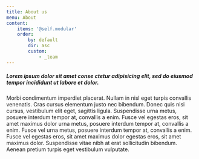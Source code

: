 ```yaml
---
title: About us
menu: About
content:
    items: '@self.modular'
    order:
        by: default
        dir: asc
        custom:
            - _team
---
```


##### Lorem ipsum dolor sit amet conse ctetur adipisicing elit, sed do eiusmod tempor incididunt ut labore et dolor.

Morbi condimentum imperdiet placerat. Nullam in nisl eget turpis convallis venenatis. Cras cursus elementum justo nec bibendum. Donec quis nisi cursus, vestibulum elit eget, sagittis ligula. Suspendisse urna metus, posuere interdum tempor at, convallis a enim. Fusce vel egestas eros, sit amet maximus dolor urna metus, posuere interdum tempor at, convallis a enim. Fusce vel urna metus, posuere interdum tempor at, convallis a enim. Fusce vel egestas eros, sit amet maximus dolor egestas eros, sit amet maximus dolor. Suspendisse vitae nibh at erat sollicitudin bibendum. Aenean pretium turpis eget vestibulum vulputate.
